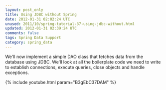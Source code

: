 ```yaml
---           
layout: post_only
title: Using JDBC without Spring
date: 2012-01-31 02:02:24 UTC
unused: 2011/10/spring-tutorial-37-using-jdbc-without.html
updated: 2012-01-31 02:39:24 UTC
comments: false
tags: Spring Data Support
category: spring_data
---
```


We'll now implement a simple DAO class that fetches data from the database using JDBC. We'll look at all the boilerplate code we need to write to establish connections, execute queries, close objects and handle exceptions.

{% include youtube.html param="B3gEbC37DAM" %}